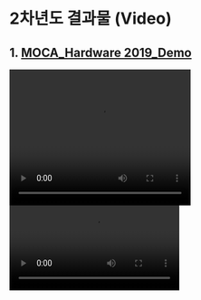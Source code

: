 # 2차년도 결과물 (Video)
## 1. [MOCA_Hardware 2019_Demo](/Data/video/MOCA_Hardware_2019_Demo.webm)

<video width="320" height="240" controls>
  <source src="https://meca-project.github.io/mecaproject.github.io/Data/video/RackComputing_Hardware_Dev.webm" type="video/webm">
</video>
<video src="https://meca-project.github.io/mecaproject.github.io/Data/video/RackComputing_Hardware_Dev.webm"/>

## 2. [메모리공유(FAME)](/Data/video/메모리공유(FAME).webm)

## 3. [RackComputing Hardware](/Data/video/RackComputing_Hardware_Dev.webm)

## 4. [RSD Software](/Data/video/RSD_Software_Dev.webm)


# 3차년도 결과물 (Video)

## 1. [MOCA 2020 Demo](/Data/video/ETRI_Gen-Z.mp4)

## 2. [RackComputing Hardware](/Data/video/KTNF_동영상.mp4)

## 3. [RSD Software](/Data/video/테라텍_영상1.mp4)

